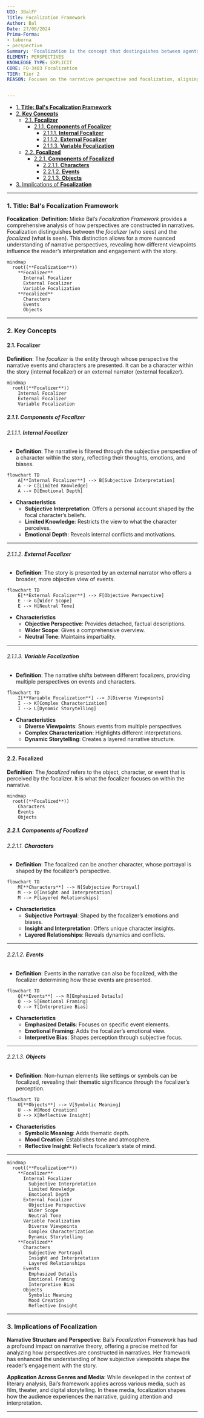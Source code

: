 ```yaml
---
UID: 3BalFF
Title: Focalization Framework
Author: Bal
Date: 27/08/2024
Prima-Forma:
- taberna
- perspective
Summary: 'Focalization is the concept that destinguishes between agents who manipulate narrative and agents who are manipulated and participate in the narrative: focalizer and focalized.'
ELEMENT: PERSPECTIVES
KNOWLEDGE TYPE: EXPLICIT
CORE: FO-3403 Focalization
TIER: Tier 2
REASON: Focuses on the narrative perspective and focalization, aligning with the "Focalization" category.


---
```


- [1. **Title: Bal's Focalization Framework**](#1-title-bals-focalization-framework)
- [2. **Key Concepts**](#2-key-concepts)
  - [2.1. **Focalizer**](#21-focalizer)
    - [2.1.1. **Components of Focalizer**](#211-components-of-focalizer)
      - [2.1.1.1. **Internal Focalizer**](#2111-internal-focalizer)
      - [2.1.1.2. **External Focalizer**](#2112-external-focalizer)
      - [2.1.1.3. **Variable Focalization**](#2113-variable-focalization)
  - [2.2. **Focalized**](#22-focalized)
    - [2.2.1. **Components of Focalized**](#221-components-of-focalized)
      - [2.2.1.1. **Characters**](#2211-characters)
      - [2.2.1.2. **Events**](#2212-events)
      - [2.2.1.3. **Objects**](#2213-objects)
- [3. Implications of **Focalization**](#3-implications-of-focalization)


---
### 1. **Title: Bal's Focalization Framework**

**Focalization**:
   **Definition**: Mieke Bal’s *Focalization Framework* provides a comprehensive analysis of how perspectives are constructed in narratives. Focalization distinguishes between the *focalizer* (who sees) and the *focalized* (what is seen). This distinction allows for a more nuanced understanding of narrative perspectives, revealing how different viewpoints influence the reader’s interpretation and engagement with the story.

```mermaid
mindmap
  root((**Focalization**))
    **Focalizer**
      Internal Focalizer
      External Focalizer
      Variable Focalization
    **Focalized**
      Characters
      Events
      Objects
```

---

### 2. **Key Concepts**

#### 2.1. **Focalizer**

**Definition**:
   The *focalizer* is the entity through whose perspective the narrative events and characters are presented. It can be a character within the story (internal focalizer) or an external narrator (external focalizer).

```mermaid
mindmap
  root((**Focalizer**))
    Internal Focalizer
    External Focalizer
    Variable Focalization
```

##### 2.1.1. **Components of Focalizer**

###### 2.1.1.1. **Internal Focalizer**
- **Definition**: The narrative is filtered through the subjective perspective of a character within the story, reflecting their thoughts, emotions, and biases.

```mermaid
flowchart TD
    A[**Internal Focalizer**] --> B[Subjective Interpretation]
    A --> C[Limited Knowledge]
    A --> D[Emotional Depth]
```

  - **Characteristics**
    - **Subjective Interpretation**: Offers a personal account shaped by the focal character’s beliefs.
    - **Limited Knowledge**: Restricts the view to what the character perceives.
    - **Emotional Depth**: Reveals internal conflicts and motivations.

---

###### 2.1.1.2. **External Focalizer**
- **Definition**: The story is presented by an external narrator who offers a broader, more objective view of events.

```mermaid
flowchart TD
    E[**External Focalizer**] --> F[Objective Perspective]
    E --> G[Wider Scope]
    E --> H[Neutral Tone]
```

  - **Characteristics**
    - **Objective Perspective**: Provides detached, factual descriptions.
    - **Wider Scope**: Gives a comprehensive overview.
    - **Neutral Tone**: Maintains impartiality.

---

###### 2.1.1.3. **Variable Focalization**
- **Definition**: The narrative shifts between different focalizers, providing multiple perspectives on events and characters.

```mermaid
flowchart TD
    I[**Variable Focalization**] --> J[Diverse Viewpoints]
    I --> K[Complex Characterization]
    I --> L[Dynamic Storytelling]
```

  - **Characteristics**
    - **Diverse Viewpoints**: Shows events from multiple perspectives.
    - **Complex Characterization**: Highlights different interpretations.
    - **Dynamic Storytelling**: Creates a layered narrative structure.

---

#### 2.2. **Focalized**

**Definition**:
   The *focalized* refers to the object, character, or event that is perceived by the focalizer. It is what the focalizer focuses on within the narrative.

```mermaid
mindmap
  root((**Focalized**))
    Characters
    Events
    Objects
```

##### 2.2.1. **Components of Focalized**

###### 2.2.1.1. **Characters**
- **Definition**: The focalized can be another character, whose portrayal is shaped by the focalizer’s perspective.

```mermaid
flowchart TD
    M[**Characters**] --> N[Subjective Portrayal]
    M --> O[Insight and Interpretation]
    M --> P[Layered Relationships]
```

  - **Characteristics**
    - **Subjective Portrayal**: Shaped by the focalizer’s emotions and biases.
    - **Insight and Interpretation**: Offers unique character insights.
    - **Layered Relationships**: Reveals dynamics and conflicts.

---

###### 2.2.1.2. **Events**
- **Definition**: Events in the narrative can also be focalized, with the focalizer determining how these events are presented.

```mermaid
flowchart TD
    Q[**Events**] --> R[Emphasized Details]
    Q --> S[Emotional Framing]
    Q --> T[Interpretive Bias]
```

  - **Characteristics**
    - **Emphasized Details**: Focuses on specific event elements.
    - **Emotional Framing**: Adds the focalizer’s emotional view.
    - **Interpretive Bias**: Shapes perception through subjective focus.

---

###### 2.2.1.3. **Objects**
- **Definition**: Non-human elements like settings or symbols can be focalized, revealing their thematic significance through the focalizer’s perception.

```mermaid
flowchart TD
    U[**Objects**] --> V[Symbolic Meaning]
    U --> W[Mood Creation]
    U --> X[Reflective Insight]
```

  - **Characteristics**
    - **Symbolic Meaning**: Adds thematic depth.
    - **Mood Creation**: Establishes tone and atmosphere.
    - **Reflective Insight**: Reflects focalizer’s state of mind.

---

```mermaid
mindmap
  root((**Focalization**))
    **Focalizer**
      Internal Focalizer
        Subjective Interpretation
        Limited Knowledge
        Emotional Depth
      External Focalizer
        Objective Perspective
        Wider Scope
        Neutral Tone
      Variable Focalization
        Diverse Viewpoints
        Complex Characterization
        Dynamic Storytelling
    **Focalized**
      Characters
        Subjective Portrayal
        Insight and Interpretation
        Layered Relationships
      Events
        Emphasized Details
        Emotional Framing
        Interpretive Bias
      Objects
        Symbolic Meaning
        Mood Creation
        Reflective Insight
```

---

### 3. Implications of **Focalization**

**Narrative Structure and Perspective**:
   Bal’s *Focalization Framework* has had a profound impact on narrative theory, offering a precise method for analyzing how perspectives are constructed in narratives. Her framework has enhanced the understanding of how subjective viewpoints shape the reader’s engagement with the story.

**Application Across Genres and Media**:
   While developed in the context of literary analysis, Bal’s framework applies across various media, such as film, theater, and digital storytelling. In these media, focalization shapes how the audience experiences the narrative, guiding attention and interpretation.

---
